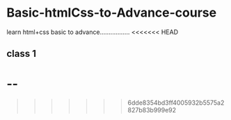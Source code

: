 # Basic-htmlCss-to-Advance-course
learn html+css basic to advance.................
<<<<<<< HEAD
## class 1
--
=======
>>>>>>> 6dde8354bd3ff4005932b5575a2827b83b999e92
